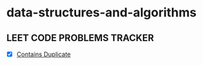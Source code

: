 # data-structures-and-algorithms

## LEET CODE PROBLEMS TRACKER

- [X] [Contains Duplicate](https://leetcode.com/problems/contains-duplicate/)